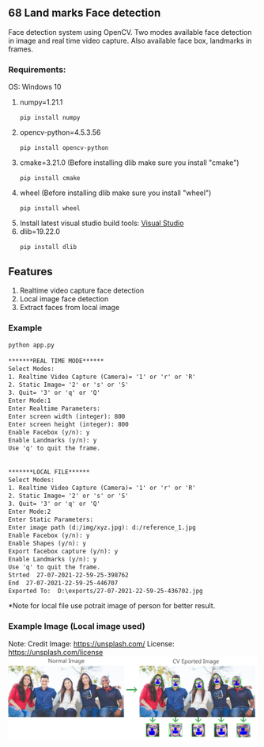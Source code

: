 ## 68 Land marks Face detection
Face detection system using OpenCV. Two modes available face detection in image and real time video capture. Also available face box, landmarks in frames.

### Requirements:
OS: Windows 10
1. numpy=1.21.1
    ```
    pip install numpy
    ```
2. opencv-python=4.5.3.56
    ```
    pip install opencv-python
    ```
3. cmake=3.21.0 (Before installing dlib make sure you install "cmake")
    ```
    pip install cmake
    ```
4. wheel  (Before installing dlib make sure you install "wheel")
    ```
    pip install wheel
    ```
5. Install latest visual studio build tools: [Visual Studio](https://visualstudio.microsoft.com/thank-you-downloading-visual-studio/?sku=Community&rel=15)
4. dlib=19.22.0
    ```
    pip install dlib
    ```

## Features
1. Realtime video capture face detection
2. Local image face detection
3. Extract faces from local image


### Example
```
python app.py

*******REAL TIME MODE******
Select Modes: 
1. Realtime Video Capture (Camera)= '1' or 'r' or 'R' 
2. Static Image= '2' or 's' or 'S'
3. Quit= '3' or 'q' or 'Q'
Enter Mode:1
Enter Realtime Parameters:    
Enter screen width (integer): 800
Enter screen height (integer): 800
Enable Facebox (y/n): y
Enable Landmarks (y/n): y
Use 'q' to quit the frame.


*******LOCAL FILE******
Select Modes: 
1. Realtime Video Capture (Camera)= '1' or 'r' or 'R'
2. Static Image= '2' or 's' or 'S'
3. Quit= '3' or 'q' or 'Q'
Enter Mode:2
Enter Static Parameters:
Enter image path (d:/img/xyz.jpg): d:/reference_1.jpg
Enable Facebox (y/n): y
Enable Shapes (y/n): y
Export facebox capture (y/n): y
Enable Landmarks (y/n): y
Use 'q' to quit the frame.
Strted  27-07-2021-22-59-25-398762
End  27-07-2021-22-59-25-446707
Exported To:  D:\exports/27-07-2021-22-59-25-436702.jpg
```
*Note for local file use potrait image of person for better result.

### Example Image (Local image used)
Note: Credit Image: https://unsplash.com/  License: https://unsplash.com/license
![Example Image](https://github.com/bleedweedsuz/facedetection/blob/master/example/example.jpg)